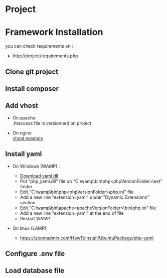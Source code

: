 # Project

# Framework Installation

you can check requirements on :
 - http://project/requirements.php

## Clone git project

## Install composer

## Add vhost

- On apache:  
.htaccess file is versionned on project

- On nginx:  
[vhost example](https://github.com/Loly-webdev/Ressources/blob/master/vhost_nginx.md)

## Install yaml

- On Windows (WAMP) :
  - [Download yaml dll](https://pecl.php.net/package/yaml)
  - Put "php_yaml.dll" file on "C:\wamp\bin\php\<phpVersionFolder>\ext" folder
  - Edit  "C:\wamp\bin\php\<phpVersionFolder>\php.ini" file 
  - Add a new line "extension=yaml" under "Dynamic Extensions" section
  - Edit  "C:\wamp\bin\apache\<apacheVersionFolder>\bin\php.ini" file 
  - Add a new line "extension=yaml" at the end of file
  - Restart WAMP

- On linux (LAMP):
    - https://zoomadmin.com/HowToInstall/UbuntuPackage/php-yaml

## Configure .env file
 
## Load database file
